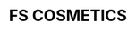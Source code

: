 ---
layout: "website"
css: /css/website.css
id: 4
workUrl: works/fscosmetics
title: "FS COSMETICS"
type: "Web Design & Dev"
image: /img/work/fscosmetics.jpg
class: p6

cover-logo: /img/project/branding/cover-logo.png
social-media:
    - url: https://www.google.com
      social-icon: /img/project/website/icon_twitter.png
      
    - url: https://www.google.com
      social-icon: /img/project/website/icon_link.png
    
    - url: https://www.google.com
      social-icon: /img/project/website/icon_facebook.png  
work-info:
    - type: Client
      name: FS Cosmetics

    - type: Web Designer
      name: Nicole Lopuz

    - type: Web Developer
      name: Rens Ramos<br/>Ruel Aballe
      
project-type-icon: '/img/project/website/web_icon.png'

project-detail:
    - description: FS Cosmetics has not lost sight of its focus in providing high quality cosmetics suitable for the Filipina skin at prices that ensured the value always been in favor of the consumer
                   <br/><br/> FS Cosmetics wants to improve their brand and strengthen their online presence. They want to look and be perceived as classy and sophisticated.
    - description: Using their new brand, we improved both the look and aesthetic of their website. Keeping in mind about their aim to look classy and sophisticated, we implemented a minimalistic yet elegant approach.

project-process:
    - title: Wireframe
    - title: Color Palette
    - title: Typography
    - title: Responsive Design

project-slider:
    - image: /img/project/branding/slider/img2.jpg
    - image: /img/project/branding/slider/img3.jpg
    - image: /img/project/branding/slider/img4.jpg
    - image: /img/project/branding/slider/img2.jpg
    - image: /img/project/branding/slider/img3.jpg
    - image: /img/project/branding/slider/img4.jpg
    - image: /img/project/branding/slider/img2.jpg
    - image: /img/project/branding/slider/img3.jpg
    - image: /img/project/branding/slider/img4.jpg
    - image: /img/project/branding/slider/img2.jpg
    - image: /img/project/branding/slider/img3.jpg
    - image: /img/project/branding/slider/img4.jpg

      
project-responsive: /fscosmetics/responsive-design.png
    
---